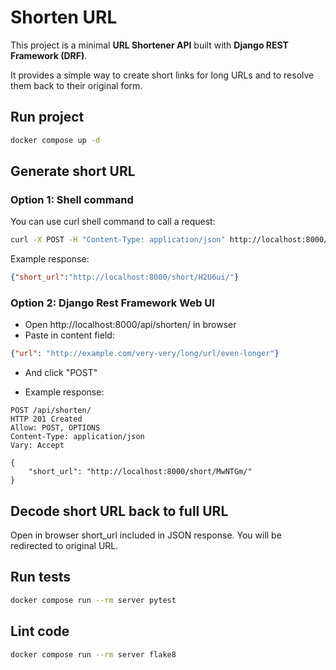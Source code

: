 # Shorten URL

This project is a minimal **URL Shortener API** built with **Django REST Framework (DRF)**.

It provides a simple way to create short links for long URLs and to resolve them back to their original form.


## Run project

```sh
docker compose up -d
```

## Generate short URL

### Option 1: Shell command
You can use curl shell command to call a request:

```sh
curl -X POST -H "Content-Type: application/json" http://localhost:8000/api/shorten/ -d '{"url": "http://example.com/very-very/long/url/even-longer"}'
```

Example response:

```json
{"short_url":"http://localhost:8000/short/H2U6ui/"}
```

### Option 2: Django Rest Framework Web UI

* Open http://localhost:8000/api/shorten/ in browser
* Paste in content field:

```json
{"url": "http://example.com/very-very/long/url/even-longer"}
``` 

* And click "POST"

* Example response:
```
POST /api/shorten/
HTTP 201 Created
Allow: POST, OPTIONS
Content-Type: application/json
Vary: Accept

{
    "short_url": "http://localhost:8000/short/MwNTGm/"
}
```

## Decode short URL back to full URL

Open in browser short_url included in JSON response. You will be redirected to original URL.


## Run tests

```sh
docker compose run --rm server pytest
```


## Lint code

```sh
docker compose run --rm server flake8
```